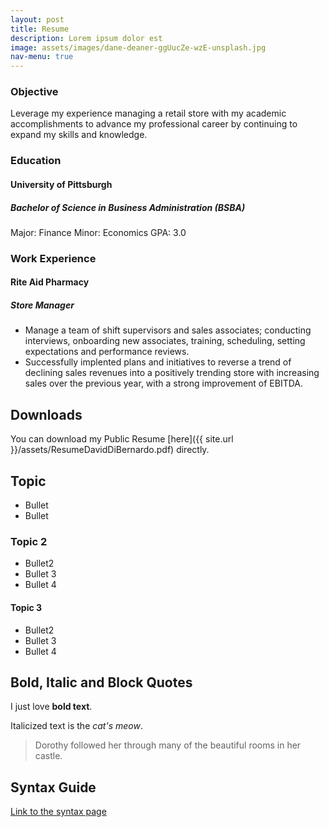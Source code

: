 ```yaml
---
layout: post
title: Resume
description: Lorem ipsum dolor est
image: assets/images/dane-deaner-ggUucZe-wzE-unsplash.jpg
nav-menu: true
---
```


### Objective
Leverage my experience managing a retail store with my academic accomplishments to advance my professional career by continuing to expand my skills and knowledge.

### Education

#### University of Pittsburgh

##### Bachelor of Science in Business Administration (BSBA)

Major: Finance
Minor: Economics
GPA: 3.0

### Work Experience

#### Rite Aid Pharmacy

##### Store Manager

- Manage a team of shift supervisors and sales associates; conducting interviews, onboarding new associates, training, scheduling, setting expectations and performance reviews.
- Successfully implented plans and initiatives to reverse a trend of declining sales revenues into a positively trending store with increasing sales over the previous year, with a strong improvement of EBITDA.


## Downloads

You can download my Public Resume [here]({{ site.url }}/assets/ResumeDavidDiBernardo.pdf) directly.

## Topic

- Bullet
- Bullet

### Topic 2

- Bullet2
- Bullet 3
- Bullet 4


#### Topic 3

- Bullet2
- Bullet 3
- Bullet 4


## Bold, Italic and Block Quotes

I just love **bold text**.

Italicized text is the *cat's meow*.

> Dorothy followed her through many of the beautiful rooms in her castle.

## Syntax Guide

[Link to the syntax page](https://www.markdownguide.org/basic-syntax/)

